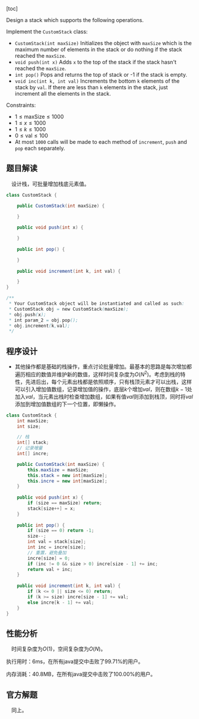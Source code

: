 [toc]

Design a stack which supports the following operations.

Implement the `CustomStack` class:

* `CustomStack(int maxSize)` Initializes the object with `maxSize` which is the maximum number of elements in the stack or do nothing if the stack reached the `maxSize`.
* `void push(int x)` Adds `x` to the top of the stack if the stack hasn't reached the `maxSize`.
* `int pop()` Pops and returns the top of stack or -1 if the stack is empty.
* `void inc(int k, int val)` Increments the bottom `k` elements of the stack by `val`. If there are less than `k` elements in the stack, just increment all the elements in the stack.



Constraints:

* $1 \le \text{maxSize} \le 1000$
* $1 \le x \le 1000$
* $1 \le k \le 1000$
* $0 \le \text{val} \le 100$
* At most `1000` calls will be made to each method of `increment`, `push` and `pop` each separately.



## 题目解读

&emsp;设计栈，可批量增加栈底元素值。

```java
class CustomStack {

    public CustomStack(int maxSize) {

    }
    
    public void push(int x) {

    }
    
    public int pop() {

    }
    
    public void increment(int k, int val) {

    }
}

/**
 * Your CustomStack object will be instantiated and called as such:
 * CustomStack obj = new CustomStack(maxSize);
 * obj.push(x);
 * int param_2 = obj.pop();
 * obj.increment(k,val);
 */
```

## 程序设计

* 其他操作都是基础的栈操作，重点讨论批量增加。最基本的思路是每次增加都遍历相应的数值并维护新的数值，这样时间复杂度为$O(N^2)$。考虑到栈的特性，先进后出，每个元素出栈都是依照顺序，只有栈顶元素才可以出栈，这样可以引入增加值数组，记录增加值的操作，底层$k$个增加$val$，则在数组$k - 1$处加入$val$，当元素出栈时检查增加数组，如果有值$val$则添加到栈顶，同时将$val$添加到增加值数组的下一个位置，即懒操作。

```java
class CustomStack {
    int maxSize;
    int size;

    // 栈
    int[] stack;
    // 记录增量
    int[] incre;

    public CustomStack(int maxSize) {
        this.maxSize = maxSize;
        this.stack = new int[maxSize];
        this.incre = new int[maxSize];
    }
    
    public void push(int x) {
        if (size == maxSize) return;
        stack[size++] = x;
    }
    
    public int pop() {
        if (size == 0) return -1;
        size--;
        int val = stack[size];
        int inc = incre[size];
        // 重置，避免叠加
        incre[size] = 0;
        if (inc != 0 && size > 0) incre[size - 1] += inc;
        return val + inc;
    }
    
    public void increment(int k, int val) {
        if (k <= 0 || size <= 0) return;
        if (k >= size) incre[size - 1] += val;
        else incre[k - 1] += val;
    }
}
```

## 性能分析

&emsp;时间复杂度为$O(1)$，空间复杂度为$O(N)$。

执行用时：6ms，在所有java提交中击败了99.71%的用户。

内存消耗：40.8MB，在所有java提交中击败了100.00%的用户。

## 官方解题

&emsp;同上。